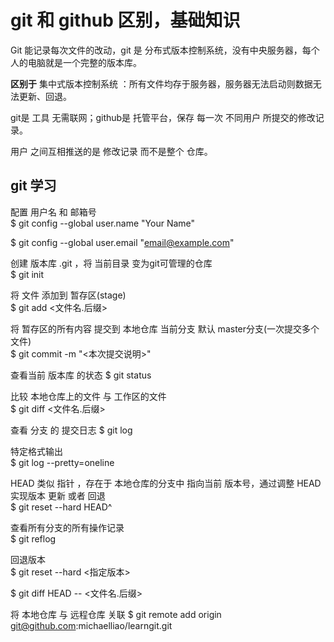# git 和 github 区别，基础知识

Git 能记录每次文件的改动，git 是 分布式版本控制系统，没有中央服务器，每个人的电脑就是一个完整的版本库。

**区别于**  集中式版本控制系统 ：所有文件均存于服务器，服务器无法启动则数据无法更新、回退。

git是 工具 无需联网；github是 托管平台，保存 每一次 不同用户 所提交的修改记录。  

用户 之间互相推送的是 修改记录 而不是整个 仓库。

## git 学习

配置 用户名 和 邮箱号  
$ git config --global user.name "Your Name"  

$ git config --global user.email "email@example.com"  

创建 版本库 .git ，将 当前目录 变为git可管理的仓库  
$ git init  

将 文件 添加到 暂存区(stage)  
$ git add <文件名.后缀>  

将 暂存区的所有内容 提交到 本地仓库 当前分支 默认 master分支(一次提交多个文件)  
$ git commit -m "<本次提交说明>"  

查看当前 版本库 的状态
$ git status  

比较 本地仓库上的文件 与 工作区的文件  
$ git diff <文件名.后缀>  

查看 分支 的 提交日志
$ git log  

特定格式输出  
$ git log --pretty=oneline  

HEAD 类似 指针 ，存在于 本地仓库的分支中 指向当前 版本号，通过调整 HEAD 实现版本 更新 或者 回退  
$ git reset --hard HEAD^  

查看所有分支的所有操作记录  
$ git reflog  

回退版本  
$ git reset --hard <指定版本>  

$ git diff HEAD -- <文件名.后缀>   

将 本地仓库 与 远程仓库 关联
$ git remote add origin git@github.com:michaelliao/learngit.git  